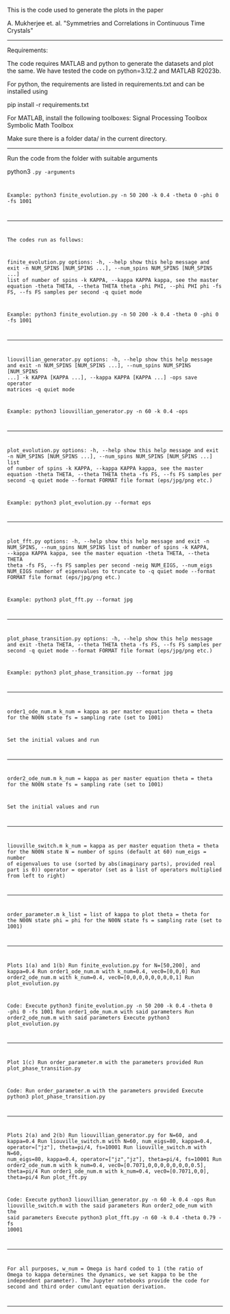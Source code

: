 This is the code used to generate the plots in the paper

A. Mukherjee et. al. "Symmetries and Correlations in Continuous Time Crystals"

*************************************************************************************************************

Requirements:

The code requires MATLAB and python to generate the datasets and plot the same. We have tested the code on python=3.12.2 and MATLAB R2023b.

For python, the requirements are listed in requirements.txt and can be installed using

pip install -r requirements.txt

For MATLAB, install the following toolboxes:
Signal Processing Toolbox
Symbolic Math Toolbox

Make sure there is a folder data/ in the current directory.

*************************************************************************************************************

Run the code from the folder with suitable arguments

python3 <code name>.py -arguments

Example:
python3 finite_evolution.py -n 50 200 -k 0.4 -theta 0 -phi 0 -fs 1001

*************************************************************************************************************

The codes run as follows:

finite_evolution.py
options:
  -h, --help            show this help message and exit
  -n NUM_SPINS [NUM_SPINS ...], --num_spins NUM_SPINS [NUM_SPINS ...]
                        list of number of spins
  -k KAPPA, --kappa KAPPA
                        kappa, see the master equation
  -theta THETA, --theta THETA
                        theta
  -phi PHI, --phi PHI   phi
  -fs FS, --fs FS       samples per second
  -q                    quiet mode

Example:
python3 finite_evolution.py -n 50 200 -k 0.4 -theta 0 -phi 0 -fs 1001 

*********************

liouvillian_generator.py
options:
  -h, --help            show this help message and exit
  -n NUM_SPINS [NUM_SPINS ...], --num_spins NUM_SPINS [NUM_SPINS ...]
  -k KAPPA [KAPPA ...], --kappa KAPPA [KAPPA ...]
  -ops                  save operator matrices
  -q                    quiet mode

Example:
python3 liouvillian_generator.py -n 60 -k 0.4 -ops


*********************

plot_evolution.py
options:
  -h, --help            show this help message and exit
  -n NUM_SPINS [NUM_SPINS ...], --num_spins NUM_SPINS [NUM_SPINS ...]
                        list of number of spins
  -k KAPPA, --kappa KAPPA
                        kappa, see the master equation
  -theta THETA, --theta THETA
                        theta
  -fs FS, --fs FS       samples per second
  -q                    quiet mode
  --format FORMAT       file format (eps/jpg/png etc.)

Example:
python3 plot_evolution.py --format eps


***********************

plot_fft.py
options:
  -h, --help            show this help message and exit
  -n NUM_SPINS, --num_spins NUM_SPINS
                        list of number of spins
  -k KAPPA, --kappa KAPPA
                        kappa, see the master equation
  -theta THETA, --theta THETA
                        theta
  -fs FS, --fs FS       samples per second
  -neig NUM_EIGS, --num_eigs NUM_EIGS
                        number of eigenvalues to truncate to
  -q                    quiet mode
  --format FORMAT       file format (eps/jpg/png etc.)

Example:
python3 plot_fft.py --format jpg

***********************

plot_phase_transition.py
options:
  -h, --help            show this help message and exit
  -theta THETA, --theta THETA
                        theta
  -fs FS, --fs FS       samples per second
  -q                    quiet mode
  --format FORMAT       file format (eps/jpg/png etc.)

Example:
python3 plot_phase_transition.py --format jpg

************************

order1_ode_num.m
k_num = kappa as per master equation
theta = theta for the N00N state
fs = sampling rate (set to 1001)

Set the initial values and run

************************

order2_ode_num.m
k_num = kappa as per master equation
theta = theta for the N00N state
fs = sampling rate (set to 1001)

Set the initial values and run

************************

liouville_switch.m
k_num = kappa as per master equation
theta = theta for the N00N state
N = number of spins (default at 60)
num_eigs = number of eigenvalues to use (sorted by abs(imaginary parts), provided real part is 0))
operator = operator (set as a list of operators multiplied from left to right)

************************

order_parameter.m
k_list = list of kappa to plot
theta = theta for the N00N state
phi = phi for the N00N state
fs = sampling rate (set to 1001)

*************************************************************************************************************

Plots 1(a) and 1(b)
Run finite_evolution.py for N=[50,200], and kappa=0.4
Run order1_ode_num.m with k_num=0.4, vec0=[0,0,0]
Run order2_ode_num.m with k_num=0.4, vec0=[0,0,0,0,0,0,0,0,1]
Run plot_evolution.py

Code:
Execute python3 finite_evolution.py -n 50 200 -k 0.4 -theta 0 -phi 0 -fs 1001
Run order1_ode_num.m with said parameters
Run order2_ode_num.m with said parameters
Execute python3 plot_evolution.py

*******************************************************

Plot 1(c)
Run order_parameter.m with the parameters provided
Run plot_phase_transition.py
 
Code:
Run order_parameter.m with the parameters provided
Execute python3 plot_phase_transition.py 

*******************************************************

Plots 2(a) and 2(b)
Run liouvillian_generator.py for N=60, and kappa=0.4
Run liouville_switch.m with N=60, num_eigs=80, kappa=0.4, operator=["jz"], theta=pi/4, fs=10001
Run liouville_switch.m with N=60, num_eigs=80, kappa=0.4, operator=["jz","jz"], theta=pi/4, fs=10001
Run order2_ode_num.m with k_num=0.4, vec0=[0.7071,0,0,0,0,0,0,0,0.5], theta=pi/4
Run order1_ode_num.m with k_num=0.4, vec0=[0.7071,0,0], theta=pi/4
Run plot_fft.py

Code:
Execute python3 liouvillian_generator.py -n 60 -k 0.4 -ops 
Run liouville_switch.m with the said parameters
Run order2_ode_num with the said parameters
Execute python3 plot_fft.py -n 60 -k 0.4 -theta 0.79 -fs 10001

*************************************************************************************************************

For all purposes, w_num = Omega is hard coded to 1 (the ratio of Omega to kappa determines the dynamics, we set kappa to be the independent parameter).
The Jupyter notebooks provide the code for second and third order cumulant equation derivation.

*************************************************************************************************************